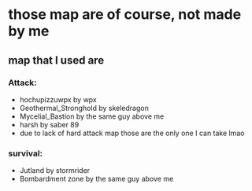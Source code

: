 # those map are of course, not made by me
## map that I used are
### Attack:
- hochupizzuwpx by wpx 
- Geothermal_Stronghold by skeledragon
- Mycelial_Bastion by the same guy above me
- harsh by saber 89
- due to lack of hard attack map those are the only one I can take lmao
### survival:
- Jutland by stormrider
- Bombardment zone by the same guy above me
